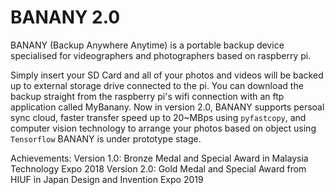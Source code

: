 # BANANY 2.0
BANANY (Backup Anywhere Anytime) is a portable backup device specialised for videographers and photographers based on raspberry pi.

Simply insert your SD Card and all of your photos and videos will be backed up to external storage drive connected to the pi. You can download the backup straight from the raspberry pi's wifi connection with an ftp application called MyBanany. 
Now in version 2.0, BANANY supports persoal sync cloud, faster transfer speed up to 20~MBps using ``pyfastcopy``, and computer vision technology to arrange your photos based on object using ``Tensorflow``
BANANY is under prototype stage.

Achievements:
Version 1.0: Bronze Medal and Special Award in Malaysia Technology Expo 2018
Version 2.0: Gold Medal and Special Award from HIUF in Japan Design and Invention Expo 2019
